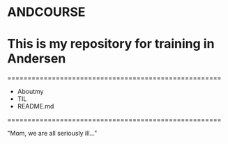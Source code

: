 
# ANDCOURSE

# This is my repository for training in Andersen

=====================================================

- Aboutmy
- TIL
- README.md

=====================================================

"Mom, we are all seriously ill..."
